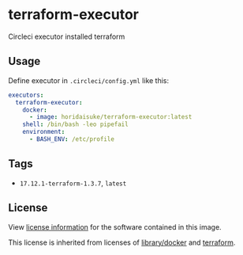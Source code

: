 # terraform-executor
Circleci executor installed terraform

## Usage

Define executor in `.circleci/config.yml` like this:

```yaml
executors:
  terraform-executor:
    docker:
      - image: horidaisuke/terraform-executor:latest
    shell: /bin/bash -leo pipefail
    environment:
      - BASH_ENV: /etc/profile
```

## Tags

* `17.12.1-terraform-1.3.7`, `latest`

## License

View [license information](https://github.com/horidaisuke/terraform-executor/blob/main/LICENSE) for the software contained in this image.

This license is inherited from licenses of [library/docker](https://hub.docker.com/_/docker) and [terraform](https://github.com/hashicorp/terraform/blob/main/LICENSE).
